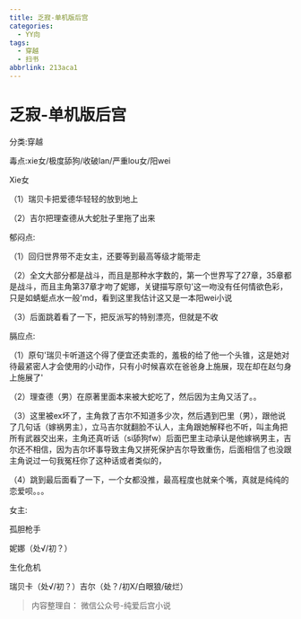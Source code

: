 ```yaml
---
title: 乏寂-单机版后宫
categories:
  - YY向
tags:
  - 穿越
  - 扫书
abbrlink: 213aca1
---
```

# 乏寂-单机版后宫
分类:穿越

毒点:xie女/极度舔狗/收破lan/严重lou女/阳wei

Xie女

（1）瑞贝卡把爱德华轻轻的放到地上

（2）吉尔把理查德从大蛇肚子里拖了出来

郁闷点:

（1）回归世界带不走女主，还要等到最高等级才能带走

（2）全文大部分都是战斗，而且是那种水字数的，第一个世界写了27章，35章都是战斗，而且主角第37章才吻了妮娜，关键描写原句'这一吻没有任何情欲色彩，只是如蜻蜓点水一般'md，看到这里我估计这又是一本阳wei小说

（3）后面跳着看了一下，把反派写的特别漂亮，但就是不收

膈应点:

（1）原句'瑞贝卡听道这个得了便宜还卖乖的，羞极的给了他一个头锥，这是她对待最紧密人才会使用的小动作，只有小时候喜欢在爸爸身上施展，现在却在赵匀身上施展了'

（2）理查德（男）在原著里面本来被大蛇吃了，然后因为主角又活了。。

（3）这里被ex坏了，主角救了吉尔不知道多少次，然后遇到巴里（男），跟他说了几句话（嫁祸男主），立马吉尔就翻脸不认人，主角跟她解释也不听，叫主角把所有武器交出来，主角还真听话（si舔狗fw）后面巴里主动承认是他嫁祸男主，吉尔还不相信，因为吉尔坏事导致主角又拼死保护吉尔导致重伤，后面相信了也没跟主角说过一句我冤枉你了这种话或者类似的，

（4）跳到最后面看了一下，一个女都没推，最高程度也就亲个嘴，真就是纯纯的恋爱呗。。。

女主:

孤胆枪手

妮娜（处√/初？）

生化危机

瑞贝卡（处√/初？）吉尔（处？/初X/白眼狼/破烂）


> 内容整理自： 微信公众号-纯爱后宫小说